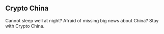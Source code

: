 ## Crypto China

Cannot sleep well at night? Afraid of missing big news about China? Stay with Crypto China.
